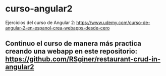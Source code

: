 # curso-angular2
Ejercicios del curso de Angular 2: https://www.udemy.com/curso-de-angular-2-en-espanol-crea-webapps-desde-cero

## Continuo el curso de manera más practica creando una webapp en este repositorio: https://github.com/RSginer/restaurant-crud-in-angular2
